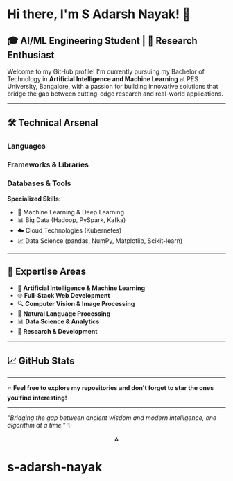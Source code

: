 # Hi there, I'm S Adarsh Nayak! 👋

## 🎓 AI/ML Engineering Student | 🔬 Research Enthusiast 
Welcome to my GitHub profile! I'm currently pursuing my Bachelor of Technology in **Artificial Intelligence and Machine Learning** at PES University, Bangalore, with a passion for building innovative solutions that bridge the gap between cutting-edge research and real-world applications.

***

## 🛠️ Technical Arsenal

### **Languages**

### **Frameworks \& Libraries**

### **Databases \& Tools**

**Specialized Skills:**

- 🤖 Machine Learning \& Deep Learning
- 📊 Big Data (Hadoop, PySpark, Kafka)
- ☁️ Cloud Technologies (Kubernetes)
- 📈 Data Science (pandas, NumPy, Matplotlib, Scikit-learn)

***

## 🎯 Expertise Areas

- 🧠 **Artificial Intelligence \& Machine Learning**
- 🌐 **Full-Stack Web Development**
- 🔍 **Computer Vision \& Image Processing**
- 📝 **Natural Language Processing**
- 📊 **Data Science \& Analytics**
- 🔬 **Research \& Development**

***


## 📈 GitHub Stats



***

⭐ **Feel free to explore my repositories and don't forget to star the ones you find interesting!**

***

*"Bridging the gap between ancient wisdom and modern intelligence, one algorithm at a time."* ✨
<span style="display:none">[^1]</span>

<div style="text-align: center">⁂</div>



# s-adarsh-nayak
